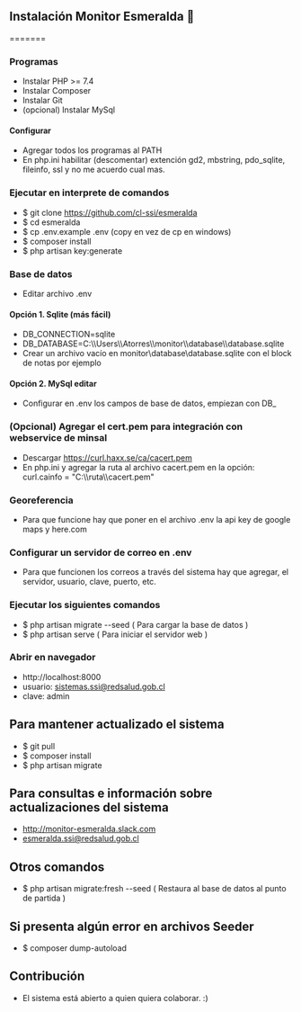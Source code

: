 ## Instalación Monitor Esmeralda :ship:
=======

### Programas

- Instalar PHP >= 7.4
- Instalar Composer
- Instalar Git
- (opcional) Instalar MySql

#### Configurar

- Agregar todos los programas al PATH
- En php.ini habilitar (descomentar) extención gd2, mbstring, pdo_sqlite, fileinfo, ssl y no me acuerdo cual mas.

### Ejecutar en interprete de comandos

- $ git clone https://github.com/cl-ssi/esmeralda
- $ cd esmeralda
- $ cp .env.example .env (copy en vez de cp en windows)
- $ composer install
- $ php artisan key:generate

### Base de datos
- Editar archivo .env

#### Opción 1. Sqlite (más fácil)
- DB_CONNECTION=sqlite
- DB_DATABASE=C:\\\\Users\\\\Atorres\\\\monitor\\\\database\\\\database.sqlite
- Crear un archivo vacío en monitor\database\database.sqlite con el block de notas por ejemplo

#### Opción 2. MySql editar
- Configurar en .env los campos de base de datos, empiezan con DB_

### (Opcional) Agregar el cert.pem para integración con webservice de minsal
- Descargar https://curl.haxx.se/ca/cacert.pem
- En php.ini y agregar la ruta al archivo cacert.pem en la opción: curl.cainfo = "C:\\\\ruta\\\\cacert.pem"

### Georeferencia
- Para que funcione hay que poner en el archivo .env la api key de google maps y here.com

### Configurar un servidor de correo en .env
- Para que funcionen los correos a través del sistema hay que agregar, el servidor, usuario, clave, puerto, etc.

### Ejecutar los siguientes comandos
- $ php artisan migrate --seed   ( Para cargar la base de datos )
- $ php artisan serve    ( Para iniciar el servidor web )

### Abrir en navegador
- http://localhost:8000
- usuario: sistemas.ssi@redsalud.gob.cl
- clave: admin

## Para mantener actualizado el sistema
- $ git pull
- $ composer install
- $ php artisan migrate


## Para consultas e información sobre actualizaciones del sistema
- http://monitor-esmeralda.slack.com
- esmeralda.ssi@redsalud.gob.cl

## Otros comandos
- $ php artisan migrate:fresh --seed  ( Restaura al base de datos al punto de partida )

## Si presenta algún error en archivos Seeder
- $ composer dump-autoload

## Contribución
- El sistema está abierto a quien quiera colaborar. :)

